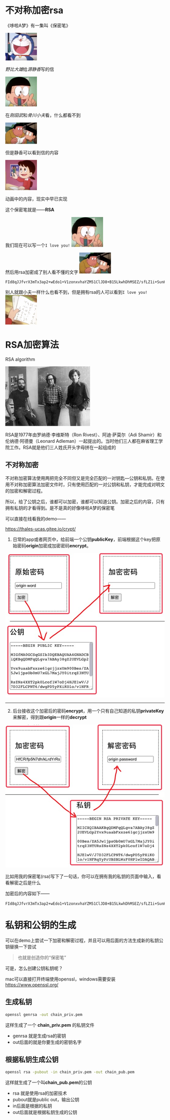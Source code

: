 # 不对称加密rsa


《哆啦A梦》有一集叫《保密笔》

<img src="./dora.jpg" width="100" />


*野比大雄*给*源静香*写的信


<img src="./nobi.jpg" width="100" />


在*刚田武*和*骨川小夫*看，什么都看不到


<img src="./latter.jpg" width="100" />


但是静香可以看到信的内容


<img src="./shizi.jpg" width="100" />


动画中的内容，现实中早已实现


这个保密笔就是——**RSA**


我们现在可以写一个```I love you!```
<img src="./nobi.jpg" width="100" />


然后用rsa加密成了别人看不懂的文字
<img src="./latter.jpg" width="100" />


```
FId8qJJfvrX3mTx3ap2+wEdo1+V1zonxvhaYZM51ClJD8+B15LkwhDhMSEZ/sfLZ1i+SunHl8InsVQ31LoLvSw5oJ4w6GcJWlmMD9Ax/iClGxaZEZl4IRmadcz7duGYbv6hllCaxLqdRGHJVwmwkGv1umL13PmUeP2DWmE9wMAY=
```


别人就跟小夫一样什么也看不到，但是拥有rsa的人可以看到```I love you!```
<img src="./result.jpg" width="100" />


# RSA加密算法


RSA algorithm


![./author.jpg](./author.jpg)



RSA是1977年由罗纳德·李维斯特（Ron Rivest）、阿迪·萨莫尔（Adi Shamir）和伦纳德·阿德曼（Leonard Adleman）一起提出的。当时他们三人都在麻省理工学院工作。RSA就是他们三人姓氏开头字母拼在一起组成的


## 不对称加密


不对称加密算法使用两把完全不同但又是完全匹配的一对钥匙—公钥和私钥。在使用不对称加密算法加密文件时，只有使用匹配的一对公钥和私钥，才能完成对明文的加密和解密过程。


所以，给了公钥之后，谁都可以加密，谁都可以知道公钥。加密之后的内容，只有拥有私钥的才看得到。是不是真的好像哆啦A梦的保密笔


可以直接在线看我的demo——


https://thales-ucas.gitee.io/crypt/


1. 日常的app或者网页中，给前端一个公钥**publicKey**，前端根据这个key把原始密码**origin**加密成加密密码**encrypt**。


![./encrypt.jpg](./encrypt.jpg)


-----------


2. 后台接收这个加密后的密码**encrypt**，用一个只有自己知道的私钥**privateKey**来解密，得到跟**origin**一样的**decrypt**


![./decrypt.jpg](./decrypt.jpg)



比如用我的保密笔(rsa)写下了一句话，你可以在拥有我的私钥的页面中输入，看看解密之后是什么


加密后的内容如下——
```
FId8qJJfvrX3mTx3ap2+wEdo1+V1zonxvhaYZM51ClJD8+B15LkwhDhMSEZ/sfLZ1i+SunHl8InsVQ31LoLvSw5oJ4w6GcJWlmMD9Ax/iClGxaZEZl4IRmadcz7duGYbv6hllCaxLqdRGHJVwmwkGv1umL13PmUeP2DWmE9wMAY=
```


# 私钥和公钥的生成


可以在demo上尝试一下加密和解密过程，并且可以用后面的方法生成新的私钥公钥替换一下尝试


> 也就是创造你的“保密笔”


可是，怎么创建公钥私钥呢？


mac可以直接打开终端使用openssl，windows需要安装 https://www.openssl.org/



## 生成私钥


```bash
openssl genrsa -out chain_priv.pem
```


这样生成了一个 **chain_priv.pem** 的私钥文件


* genrsa 就是生成rsa的密钥
* out后面的就是你要生成的密钥名字


## 根据私钥生成公钥


```bash
openssl rsa -pubout -in chain_priv.pem -out chain_pub.pem
```


这样就生成了一个叫**chain_pub.pem**的公钥


* rsa 就是使用rsa的加密技术
* pubout就是public out，输出公钥
* in后面是根据的私钥
* out后面就是根据私钥生成的公钥

